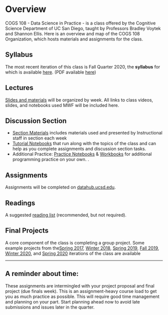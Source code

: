 # Overview

COGS 108 - Data Science in Practice - is a class offered by the Cognitive Science Department of UC San Diego, taught by Professors Bradley Voytek and Shannon Ellis. Here is an overview and map of the COGS 108 Organization, which hosts materials and assignments for the class.

## Syllabus 

The most recent iteration of this class is Fall Quarter 2020, the **syllabus** for which is available [here](https://github.com/COGS108/Overview/blob/master/COGS108-Syllabus.md). (PDF available [here](https://github.com/COGS108/Overview/blob/master/COGS108-Syllabus.pdf))


## Lectures

[Slides and materials](https://github.com/COGS108/Lectures-Fa20) will be organized by week. All links to class videos, slides, and notebooks used MWF will be included here.

## Discussion Section

* [Section Materials](https://github.com/COGS108/Section-Fa20) includes materials used and presented by Instructional staff in section each week
* [Tutorial Notebooks](https://github.com/COGS108/Tutorials) that run along with the topics of the class and can help as you complete assignments and discussion section tasks.
* Additional Practice: [Practice Notebooks](https://github.com/COGS108/Workbooks) & [Workbooks](https://github.com/COGS108/Section_Workbooks) for additional programming practice on your own. .

## Assignments

Assignments will be completed on [datahub.ucsd.edu](http://datahub.ucsd.edu).

## Readings

A suggested [reading list](https://github.com/COGS108/Readings) (recommended, but not required).

## Final Projects

A core component of the class is completing a group project. Some example projects from the[Spring 2017](https://github.com/COGS108/FinalProjects-Sp17), [Winter 2018](https://github.com/COGS108/FinalProjects-Wi18), [Spring 2019](https://github.com/COGS108/FinalProjects-Sp19), [Fall 2019](https://github.com/COGS108/FinalProjects-Fa19), [Winter 2020](https://github.com/COGS108/FinalProjects-Wi20), and [Spring 2020](https://github.com/COGS108/FinalProjects-Sp20) iterations of the class are available

---

## A reminder about time: 

These assignments are intermingled with your project proposal and final project (due finals week). This is an assignment-heavy course load to get you as much practice as possible. This will require good time management and planning on your part. Start planning ahead now to avoid late submissions and issues later in the quarter.
